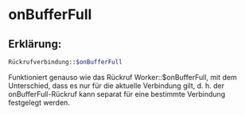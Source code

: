 # onBufferFull
## Erklärung:
```php
Rückrufverbindung::$onBufferFull
```

Funktioniert genauso wie das Rückruf Worker::$onBufferFull, mit dem Unterschied, dass es nur für die aktuelle Verbindung gilt, d. h. der onBufferFull-Rückruf kann separat für eine bestimmte Verbindung festgelegt werden.
